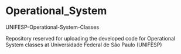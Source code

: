 # Operational_System
UNIFESP-Operational-System-Classes

Repository reserved for uploading the developed code for Operational System classes at Universidade Federal de São Paulo (UNIFESP)
